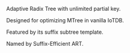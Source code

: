 Adaptive Radix Tree with unlimited partial key.

Designed for optimizing MTree in vanilla IoTDB.

Featured by its suffix subtree template.

Named by Suffix-Efficient ART.